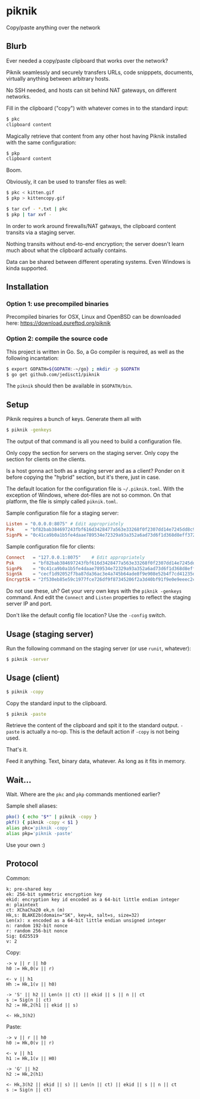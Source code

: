 # piknik
Copy/paste anything over the network

## Blurb
Ever needed a copy/paste clipboard that works over the network?

Piknik seamlessly and securely transfers URLs, code snipppets, documents, virtually anything between arbitrary hosts.

No SSH needed, and hosts can sit behind NAT gateways, on different networks.

Fill in the clipboard ("copy") with whatever comes in to the standard input:

```bash
$ pkc
clipboard content
```

Magically retrieve that content from any other host having Piknik installed with the same configuration:

```bash
$ pkp
clipboard content
```

Boom.

Obviously, it can be used to transfer files as well:

```bash
$ pkc < kitten.gif
$ pkp > kittencopy.gif
```

```bash
$ tar cvf - *.txt | pkc
$ pkp | tar xvf -
```

In order to work around firewalls/NAT gatways, the clipboard content transits via a staging server.

Nothing transits without end-to-end encryption; the server doesn't learn much about what the clipboard actually contains.

Data can be shared between different operating systems. Even Windows is kinda supported.

## Installation

### Option 1: use precompiled binaries

Precompiled binaries for OSX, Linux and OpenBSD can be downloaded here:
https://download.pureftpd.org/piknik

### Option 2: compile the source code

This project is written in Go. So, a Go compiler is required, as well as the following incantation:

```bash
$ export GOPATH=${GOPATH:-~/go} ; mkdir -p $GOPATH
$ go get github.com/jedisct1/piknik
```

The `piknik` should then be available in `$GOPATH/bin`.

## Setup

Piknik requires a bunch of keys. Generate them all with

```bash
$ piknik -genkeys
```

The output of that command is all you need to build a configuration file.

Only copy the section for servers on the staging server. Only copy the section for clients on the clients.

Is a host gonna act both as a staging server and as a client? Ponder on it before copying the "hybrid" section, but it's there, just in case.

The default location for the configuration file is `~/.piknik.toml`. With the exception of Windows, where dot-files are not so common. On that platform, the file is simply called `piknik.toml`.

Sample configuration file for a staging server:
```toml
Listen = "0.0.0.0:8075"	# Edit appropriately
Psk    = "bf82bab384697243fbf616d3428477a563e33268f0f2307dd14e7245dd8c995d"
SignPk = "0c41ca9b0a1b5fe4daae789534e72329a93a352a6ad73d6f1d368d8eff37271c"
```

Sample configuration file for clients:
```toml
Connect   = "127.0.0.1:8075"	# Edit appropriately
Psk       = "bf82bab384697243fbf616d3428477a563e33268f0f2307dd14e7245dd8c995d"
SignPk    = "0c41ca9b0a1b5fe4daae789534e72329a93a352a6ad73d6f1d368d8eff37271c"
SignSk    = "cecf1d92052f7ba87da36ac3e4a745b64ade8f9e908e52b4f7cd41235dfe7481"
EncryptSk = "2f530eb85e59c1977fce726df9f87345206f2a3d40bf91f9e0e9eeec2c59a3e4"
```

Do not use these, uh? Get your very own keys with the `piknik -genkeys` command.
And edit the `Connect` and `Listen` properties to reflect the staging server IP and port.

Don't like the default config file location? Use the `-config` switch.

## Usage (staging server)

Run the following command on the staging server (or use `runit`, whatever):

```bash
$ piknik -server
```

## Usage (client)

```bash
$ piknik -copy
```

Copy the standard input to the clipboard.

```bash
$ piknik -paste
```

Retrieve the content of the clipboard and spit it to the standard output.
`-paste` is actually a no-op. This is the default action if `-copy` is not being used.

That's it.

Feed it anything. Text, binary data, whatever. As long as it fits in memory.

## Wait...

Wait. Where are the `pkc` and `pkp` commands mentioned earlier?

Sample shell aliases:

```bash
pko() { echo "$*" | piknik -copy }
pkf() { piknik -copy < $1 }
alias pkc='piknik -copy'
alias pkp='piknik -paste'
```

Use your own :)

## Protocol

Common:
```
k: pre-shared key
ek: 256-bit symmetric encryption key
ekid: encryption key id encoded as a 64-bit little endian integer
m: plaintext
ct: XChaCha20 ek,n (m)
Hk,s: BLAKE2b(domain="SK", key=k, salt=s, size=32)
Len(x): x encoded as a 64-bit little endian unsigned integer
n: random 192-bit nonce
r: random 256-bit nonce
Sig: Ed25519
v: 2
```

Copy:
```
-> v || r || h0
h0 := Hk,0(v || r)

<- v || h1
Hh := Hk,1(v || h0)

-> 'S' || h2 || Len(n || ct) || ekid || s || n || ct
s := Sig(n || ct)
h2 := Hk,2(h1 || ekid || s)

<- Hk,3(h2)
```

Paste:
```
-> v || r || h0
h0 := Hk,0(v || r)

<- v || h1
h1 := Hk,1(v || H0)

-> 'G' || h2
h2 := Hk,2(h1)

<- Hk,3(h2 || ekid || s) || Len(n || ct) || ekid || s || n || ct
s := Sig(n || ct)
```
